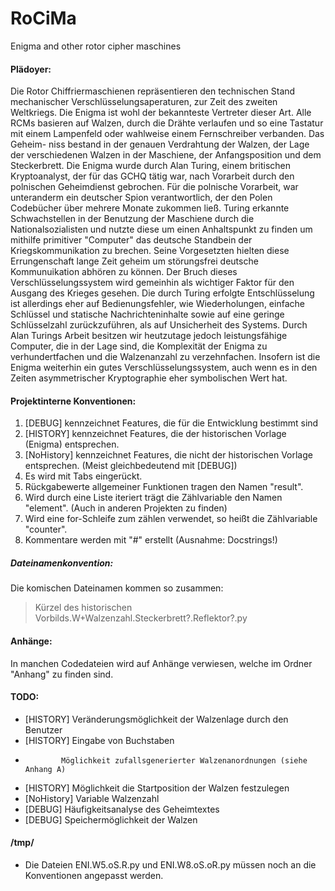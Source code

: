 RoCiMa
======

Enigma and other rotor cipher maschines

#### Plädoyer:
Die Rotor Chiffriermaschienen repräsentieren den technischen Stand mechanischer Verschlüsselungsaperaturen, zur Zeit
des zweiten Weltkriegs. Die Enigma ist wohl der bekannteste Vertreter dieser Art. Alle RCMs basieren auf Walzen, durch
die Drähte verlaufen und so eine Tastatur mit einem Lampenfeld oder wahlweise einem Fernschreiber verbanden. Das Geheim-
niss bestand in der genauen Verdrahtung der Walzen, der Lage der verschiedenen Walzen in der Maschiene, der Anfangsposition
und dem Steckerbrett. Die Enigma wurde durch Alan Turing, einem britischen Kryptoanalyst, der für das GCHQ tätig war, nach
Vorarbeit durch den polnischen Geheimdienst gebrochen. Für die polnische Vorarbeit, war unteranderm ein deutscher Spion
verantwortlich, der den Polen Codebücher über mehrere Monate zukommen ließ. Turing erkannte Schwachstellen in der Benutzung
der Maschiene durch die Nationalsozialisten und nutzte diese um einen Anhaltspunkt zu finden um mithilfe primitiver
"Computer" das deutsche Standbein der Kriegskommunikation zu brechen. Seine Vorgesetzten hielten diese Errungenschaft lange
Zeit geheim um störungsfrei deutsche Kommunuikation abhören zu können. Der Bruch dieses Verschlüsselungssystem wird gemeinhin
als wichtiger Faktor für den Ausgang des Krieges gesehen. Die durch Turing erfolgte Entschlüsselung ist allerdings eher auf
Bedienungsfehler, wie Wiederholungen, einfache Schlüssel und statische Nachrichteninhalte sowie auf eine geringe Schlüsselzahl
zurückzuführen, als auf Unsicherheit des Systems. Durch Alan Turings Arbeit besitzen wir heutzutage jedoch leistungsfähige
Computer, die in der Lage sind, die Komplexität der Enigma zu verhundertfachen und die Walzenanzahl zu verzehnfachen.
Insofern ist die Enigma weiterhin ein gutes Verschlüsselungssystem, auch wenn es in den Zeiten asymmetrischer Kryptographie
eher symbolischen Wert hat.

#### Projektinterne Konventionen:
1. [DEBUG] kennzeichnet Features, die für die Entwicklung bestimmt sind
2. [HISTORY] kennzeichnet Features, die der historischen Vorlage (Enigma) entsprechen.
3. [NoHistory] kennzeichnet Features, die nicht der historischen Vorlage entsprechen.
   (Meist gleichbedeutend mit [DEBUG])
4. Es wird mit Tabs eingerückt.
5. Rückgabewerte allgemeiner Funktionen tragen den Namen "result".
6. Wird durch eine Liste iteriert trägt die Zählvariable den Namen "element".
   (Auch in anderen Projekten zu finden)
7. Wird eine for-Schleife zum zählen verwendet, so heißt die Zählvariable "counter".
8. Kommentare werden mit "#" erstellt (Ausnahme: Docstrings!)

##### Dateinamenkonvention:
Die komischen Dateinamen kommen so zusammen:

> Kürzel des historischen Vorbilds.W+Walzenzahl.Steckerbrett?.Reflektor?.py 

#### Anhänge:
In manchen Codedateien wird auf Anhänge verwiesen, welche im Ordner "Anhang" zu finden sind.

#### TODO:
* [HISTORY]   Veränderungsmöglichkeit der Walzenlage durch den Benutzer 
* [HISTORY]   Eingabe von Buchstaben
*             Möglichkeit zufallsgenerierter Walzenanordnungen (siehe Anhang A)
* [HISTORY]   Möglichkeit die Startposition der Walzen festzulegen
* [NoHistory] Variable Walzenzahl
* [DEBUG]     Häufigkeitsanalyse des Geheimtextes
* [DEBUG]     Speichermöglichkeit der Walzen

#### /tmp/
* Die Dateien ENI.W5.oS.R.py und ENI.W8.oS.oR.py müssen noch an die Konventionen angepasst werden.


